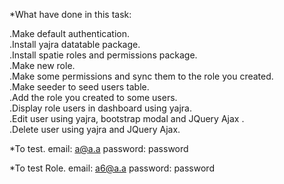 *What have done in this task:

.Make default authentication.<br>
.Install yajra datatable package.<br>
.Install spatie roles and permissions package.<br>
.Make new role.<br>
.Make some permissions and sync them to the role you created.<br>
.Make seeder to seed users table.<br>
.Add the role you created to some users.<br>
.Display role users in dashboard using yajra.<br>
.Edit user using yajra, bootstrap modal and JQuery Ajax .<br>
.Delete user using yajra and JQuery Ajax.


*To test.
email: a@a.a
password: password

*To test Role.
email: a6@a.a
password: password
